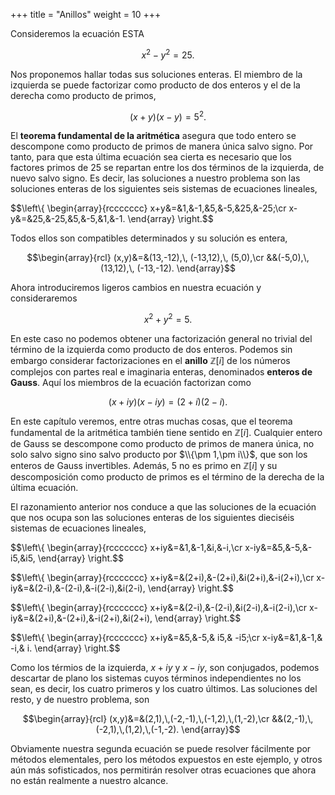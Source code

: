 +++
title = "Anillos"
weight = 10
+++

Consideremos la ecuación ESTA

$$x^2-y^2=25.$$

Nos proponemos hallar todas sus soluciones enteras. El miembro de la izquierda se puede factorizar como producto de dos enteros y el de la derecha como producto de primos,

$$(x+y)(x-y)=5^2.$$

El **teorema fundamental de la aritmética** asegura que todo entero se descompone como producto de primos de manera única salvo signo. Por tanto, para que esta última ecuación sea cierta es necesario que los factores primos de $25$ se repartan entre los dos términos de la izquierda, de nuevo salvo signo. Es decir, las soluciones a nuestro problema son las soluciones enteras de los siguientes seis sistemas de ecuaciones lineales,

$$\left\\{
\begin{array}{rccccccc}
x+y&=&1,&-1,&5,&-5,&25,&-25;\cr
x-y&=&25,&-25,&5,&-5,&1,&-1.
\end{array}
\right.$$

Todos ellos son compatibles determinados y su solución es entera,

$$\begin{array}{rcl}
(x,y)&=&(13,-12),\, (-13,12),\, (5,0),\cr 
&&(-5,0),\, (13,12),\, (-13,-12).
\end{array}$$

Ahora introduciremos ligeros cambios en nuestra ecuación y consideraremos 

$$x^2+y^2=5.$$

En este caso no podemos obtener una factorización general no trivial del término de la izquierda como producto de dos enteros. Podemos sin embargo considerar factorizaciones en el **anillo** $\mathbb Z[i]$ de los números complejos con partes real e imaginaria enteras, denominados **enteros de Gauss**. Aquí los miembros de la ecuación factorizan como 

$$(x+iy)(x-iy)=(2+i)(2-i).$$

En este capítulo veremos, entre otras muchas cosas, que el teorema fundamental de la aritmética también tiene sentido en $\mathbb Z[i]$. Cualquier entero de Gauss se descompone como producto de primos de manera única, no solo salvo signo sino salvo producto por $\\{\pm 1,\pm i\\}$, que son los enteros de Gauss invertibles. Además, $5$ no es primo en $\mathbb Z[i]$ y su descomposición como producto de primos es el término de la derecha de la última ecuación. 

El razonamiento anterior nos conduce a que las soluciones de la ecuación que nos ocupa son las soluciones enteras de los siguientes dieciséis sistemas de ecuaciones lineales,

$$\left\\{
\begin{array}{rccccccc}
x+iy&=&1,&-1,&i,&-i,\cr
x-iy&=&5,&-5,&-i5,&i5,
\end{array}
\right.$$

$$\left\\{
\begin{array}{rccccccc}
x+iy&=&(2+i),&-(2+i),&i(2+i),&-i(2+i),\cr
x-iy&=&(2-i),&-(2-i),&-i(2-i),&i(2-i),
\end{array}
\right.$$

$$\left\\{
\begin{array}{rccccccc}
x+iy&=&(2-i),&-(2-i),&i(2-i),&-i(2-i),\cr
x-iy&=&(2+i),&-(2+i),&-i(2+i),&i(2+i),
\end{array}
\right.$$

$$\left\\{
\begin{array}{rccccccc}
x+iy&=&5,&-5,& i5,& -i5;\cr
x-iy&=&1,&-1,& -i,& i.
\end{array}
\right.$$

Como los térmios de la izquierda, $x+iy$ y $x-iy$, son conjugados, podemos descartar de plano los sistemas cuyos términos independientes no los sean, es decir, los cuatro primeros y los cuatro últimos. Las soluciones del resto, y de nuestro problema, son

$$\begin{array}{rcl}
(x,y)&=&(2,1),\,(-2,-1),\,(-1,2),\,(1,-2),\cr 
&&(2,-1),\,(-2,1),\,(1,2),\,(-1,-2).
\end{array}$$

Obviamente nuestra segunda ecuación se puede resolver fácilmente por métodos elementales, pero los métodos expuestos en este ejemplo, y otros aún más sofisticados, nos permitirán resolver otras ecuaciones que ahora no están realmente a nuestro alcance.
